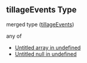 ## tillageEvents Type

merged type ([tillageEvents](specification-definitions-crop-properties-tillageevents.md))

any of

-   [Untitled array in undefined](specification-definitions-crop-properties-tillageevents-anyof-0.md "check type definition")
-   [Untitled null in undefined](specification-definitions-crop-properties-tillageevents-anyof-1.md "check type definition")
